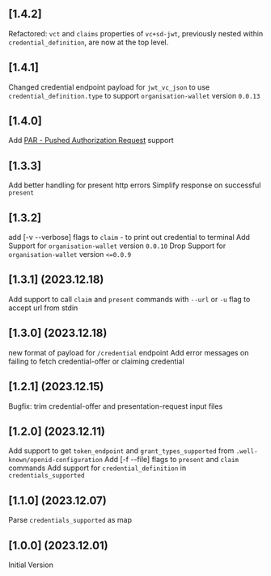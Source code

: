 ## [1.4.2]

Refactored: `vct` and `claims` properties of `vc+sd-jwt`, previously nested within `credential_definition`, are now at the top level.

## [1.4.1]

Changed credential endpoint payload for `jwt_vc_json` to use `credential_definition.type` to support `organisation-wallet` version `0.0.13`

## [1.4.0]

Add [PAR - Pushed Authorization Request](https://www.rfc-editor.org/rfc/rfc9126.html) support

## [1.3.3]

Add better handling for present http errors
Simplify response on successful `present`

## [1.3.2]

add [-v --verbose] flags to `claim` - to print out credential to terminal
Add Support for `organisation-wallet` version `0.0.10`
Drop Support for `organisation-wallet` version `<=0.0.9`

## [1.3.1] (2023.12.18)

Add support to call `claim` and `present` commands with `--url` or `-u` flag to accept url from stdin

## [1.3.0] (2023.12.18)

new format of payload for `/credential` endpoint
Add error messages on failing to fetch credential-offer or claiming credential

## [1.2.1] (2023.12.15)

Bugfix: trim credential-offer and presentation-request input files

## [1.2.0] (2023.12.11)

Add support to get `token_endpoint` and `grant_types_supported` from `.well-known/openid-configuration`
Add [-f --file] flags to `present` and `claim` commands
Add support for `credential_definition` in `credentials_supported`

## [1.1.0] (2023.12.07)

Parse `credentials_supported` as map

## [1.0.0] (2023.12.01)

Initial Version
